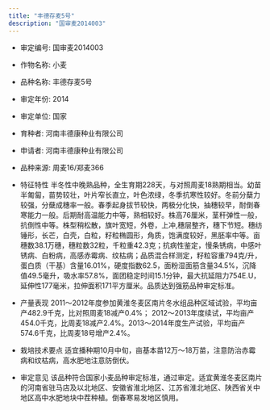 ```yaml
---
title: "丰德存麦5号"
description: "国审麦2014003"
---
```

* 审定编号:  国审麦2014003

*  作物名称:  小麦

*  品种名称:  丰德存麦5号

*  审定年份:  2014

*  审定单位:  国家

* 育种者:  河南丰德康种业有限公司

*  申请者:  河南丰德康种业有限公司

*  品种来源:  周麦16/郑麦366

*  特征特性
半冬性中晚熟品种，全生育期228天，与对照周麦18熟期相当。幼苗半匍匐，苗势较壮，叶片窄长直立，叶色浓绿，冬季抗寒性较好。冬前分蘖力较强，分蘖成穗率一般。春季起身拔节较快，两极分化快，抽穗较早，耐倒春寒能力一般。后期耐高温能力中等，熟相较好。株高76厘米，茎秆弹性一般，抗倒性中等。株型稍松散，旗叶宽短，外卷，上冲,穗层整齐，穗下节短。穗纺锤形，长芒，白壳，白粒，籽粒椭圆形，角质，饱满度较好，黑胚率中等。亩穗数38.1万穗，穗粒数32粒，千粒重42.3克；抗病性鉴定，慢条锈病，中感叶锈病、白粉病，高感赤霉病、纹枯病；品质混合样测定，籽粒容重794克/升，蛋白质（干基）含量16.01%，硬度指数62.5，面粉湿面筋含量34.5%，沉降值49.5毫升，吸水率57.8%，面团稳定时间15.1分钟，最大抗延阻力754E.U，延伸性177毫米，拉伸面积171平方厘米。品质达到强筋品种审定标准。

*  产量表现
2011～2012年度参加黄淮冬麦区南片冬水组品种区域试验，平均亩产482.9千克，比对照周麦18减产0.4%； 2012～2013年度续试，平均亩产454.0千克，比周麦18减产2.4%。2013～2014年度生产试验，平均亩产574.6千克，比周麦18号增产2.4%。

*  栽培技术要点
适宜播种期10月中旬，亩基本苗12万～18万苗，注意防治赤霉病和纹枯病，高水肥地注意防倒伏。

*  审定意见
该品种符合国家小麦品种审定标准，通过审定。适宜黄淮冬麦区南片的河南省驻马店及以北地区、安徽省淮北地区、江苏省淮北地区、陕西省关中地区高中水肥地块中茬种植。倒春寒易发地区慎用。
